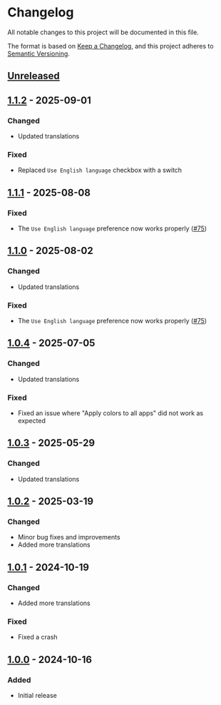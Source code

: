 # Changelog
All notable changes to this project will be documented in this file.

The format is based on [Keep a Changelog](https://keepachangelog.com/en/1.1.0/),
and this project adheres to [Semantic Versioning](https://semver.org/spec/v2.0.0.html).

## [Unreleased]

## [1.1.2] - 2025-09-01
### Changed
- Updated translations

### Fixed
- Replaced `Use English language` checkbox with a switch

## [1.1.1] - 2025-08-08
### Fixed
- The `Use English language` preference now works properly ([#75])

## [1.1.0] - 2025-08-02
### Changed
- Updated translations

### Fixed
- The `Use English language` preference now works properly ([#75])

## [1.0.4] - 2025-07-05
### Changed
- Updated translations

### Fixed
- Fixed an issue where "Apply colors to all apps" did not work as expected

## [1.0.3] - 2025-05-29
### Changed
- Updated translations

## [1.0.2] - 2025-03-19
### Changed
- Minor bug fixes and improvements
- Added more translations

## [1.0.1] - 2024-10-19
### Changed
- Added more translations

### Fixed
- Fixed a crash

## [1.0.0] - 2024-10-16
### Added
- Initial release

[#75]: https://github.com/FossifyOrg/Thank-You/issues/75

[Unreleased]: https://github.com/FossifyOrg/Thank-You/compare/1.1.2...HEAD
[1.1.2]: https://github.com/FossifyOrg/Thank-You/compare/1.1.1...1.1.2
[1.1.1]: https://github.com/FossifyOrg/Thank-You/compare/1.1.0...1.1.1
[1.1.0]: https://github.com/FossifyOrg/Thank-You/compare/1.0.4...1.1.0
[1.0.4]: https://github.com/FossifyOrg/Thank-You/compare/1.0.3...1.0.4
[1.0.3]: https://github.com/FossifyOrg/Thank-You/compare/1.0.2...1.0.3
[1.0.2]: https://github.com/FossifyOrg/Thank-You/compare/1.0.1...1.0.2
[1.0.1]: https://github.com/FossifyOrg/Thank-You/compare/1.0.0...1.0.1
[1.0.0]: https://github.com/FossifyOrg/Thank-You/releases/tag/1.0.0
